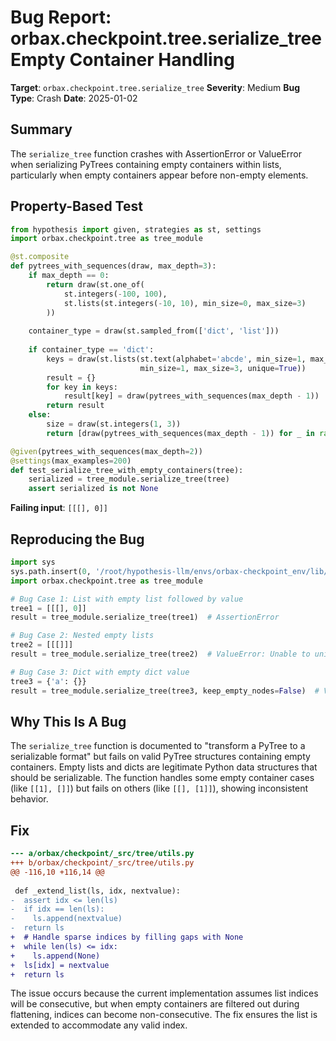 # Bug Report: orbax.checkpoint.tree.serialize_tree Empty Container Handling

**Target**: `orbax.checkpoint.tree.serialize_tree`
**Severity**: Medium
**Bug Type**: Crash
**Date**: 2025-01-02

## Summary

The `serialize_tree` function crashes with AssertionError or ValueError when serializing PyTrees containing empty containers within lists, particularly when empty containers appear before non-empty elements.

## Property-Based Test

```python
from hypothesis import given, strategies as st, settings
import orbax.checkpoint.tree as tree_module

@st.composite
def pytrees_with_sequences(draw, max_depth=3):
    if max_depth == 0:
        return draw(st.one_of(
            st.integers(-100, 100),
            st.lists(st.integers(-10, 10), min_size=0, max_size=3)
        ))
    
    container_type = draw(st.sampled_from(['dict', 'list']))
    
    if container_type == 'dict':
        keys = draw(st.lists(st.text(alphabet='abcde', min_size=1, max_size=3), 
                             min_size=1, max_size=3, unique=True))
        result = {}
        for key in keys:
            result[key] = draw(pytrees_with_sequences(max_depth - 1))
        return result
    else:
        size = draw(st.integers(1, 3))
        return [draw(pytrees_with_sequences(max_depth - 1)) for _ in range(size)]

@given(pytrees_with_sequences(max_depth=2))
@settings(max_examples=200)
def test_serialize_tree_with_empty_containers(tree):
    serialized = tree_module.serialize_tree(tree)
    assert serialized is not None
```

**Failing input**: `[[[], 0]]`

## Reproducing the Bug

```python
import sys
sys.path.insert(0, '/root/hypothesis-llm/envs/orbax-checkpoint_env/lib/python3.13/site-packages')
import orbax.checkpoint.tree as tree_module

# Bug Case 1: List with empty list followed by value
tree1 = [[[], 0]]
result = tree_module.serialize_tree(tree1)  # AssertionError

# Bug Case 2: Nested empty lists
tree2 = [[[]]]
result = tree_module.serialize_tree(tree2)  # ValueError: Unable to uniquely reconstruct tree

# Bug Case 3: Dict with empty dict value
tree3 = {'a': {}}
result = tree_module.serialize_tree(tree3, keep_empty_nodes=False)  # ValueError
```

## Why This Is A Bug

The `serialize_tree` function is documented to "transform a PyTree to a serializable format" but fails on valid PyTree structures containing empty containers. Empty lists and dicts are legitimate Python data structures that should be serializable. The function handles some empty container cases (like `[[1], []]`) but fails on others (like `[[], [1]]`), showing inconsistent behavior.

## Fix

```diff
--- a/orbax/checkpoint/_src/tree/utils.py
+++ b/orbax/checkpoint/_src/tree/utils.py
@@ -116,10 +116,14 @@
 
 def _extend_list(ls, idx, nextvalue):
-  assert idx <= len(ls)
-  if idx == len(ls):
-    ls.append(nextvalue)
-  return ls
+  # Handle sparse indices by filling gaps with None
+  while len(ls) <= idx:
+    ls.append(None)
+  ls[idx] = nextvalue
+  return ls
```

The issue occurs because the current implementation assumes list indices will be consecutive, but when empty containers are filtered out during flattening, indices can become non-consecutive. The fix ensures the list is extended to accommodate any valid index.